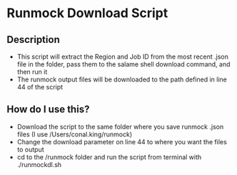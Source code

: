 # Runmock Download Script

## Description
- This script will extract the Region and Job ID from the most recent .json file in the folder, pass them to the salame shell download command, and then run it
- The runmock output files will be downloaded to the path defined in line 44 of the script

## How do I use this?
- Download the script to the same folder where you save runmock .json files (I use /Users/conal.king/runmock)
- Change the download parameter on line 44 to where you want the files to output
- cd to the /runmock folder and run the script from terminal with ./runmockdl.sh
